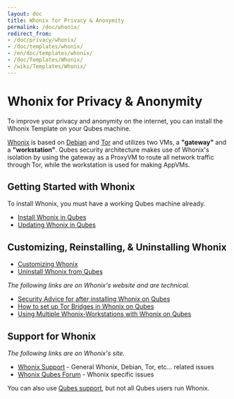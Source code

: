 ```yaml
---
layout: doc
title: Whonix for Privacy & Anonymity
permalink: /doc/whonix/
redirect_from:
- /doc/privacy/whonix/
- /doc/templates/whonix/
- /en/doc/templates/whonix/
- /doc/Templates/Whonix/
- /wiki/Templates/Whonix/
---
```


Whonix for Privacy & Anonymity
==============================

To improve your privacy and anonymity on the internet, you can install the
Whonix Template on your Qubes machine.

[Whonix](https://www.whonix.org) is based on [Debian](https://www.debian.org)
and [Tor](https://www.torproject.org) and utilizes two VMs, a **"gateway"** and
a **"workstation"**. Qubes security architecture makes use of Whonix's isolation
by using the gateway as a ProxyVM to route all network traffic through Tor,
while the workstation is used for making AppVMs.

## Getting Started with Whonix

To install Whonix, you must have a working Qubes machine already.

*  [Install Whonix in Qubes](/doc/whonix/install/)
*  [Updating Whonix in Qubes](/doc/whonix/update/)

## Customizing, Reinstalling, & Uninstalling Whonix

*  [Customizing Whonix](/doc/whonix/customize/)
*  [Uninstall Whonix from Qubes](/doc/whonix/uninstall/)

*The following links are on Whonix's website and are technical.*

*  [Security Advice for after installing Whonix on Qubes](https://www.whonix.org/wiki/Post_Install_Advice)
*  [How to set up Tor Bridges in Whonix on Qubes](https://www.whonix.org/wiki/Bridges#How_to_use_bridges_in_Whonix)
*  [Using Multiple Whonix-Workstations with Whonix on Qubes](https://www.whonix.org/wiki/Multiple_Whonix-Workstations#Qubes-Whonix)

## Support for Whonix

*The following links are on Whonix's site.*

*  [Whonix Support](https://www.whonix.org/wiki/Support) - General Whonix, Debian, Tor, etc... related issues
*  [Whonix Qubes Forum](https://forums.whonix.org/c/qubes) - Whonix specific issues

You can also use [Qubes support](/help/), but not all Qubes users run Whonix.

